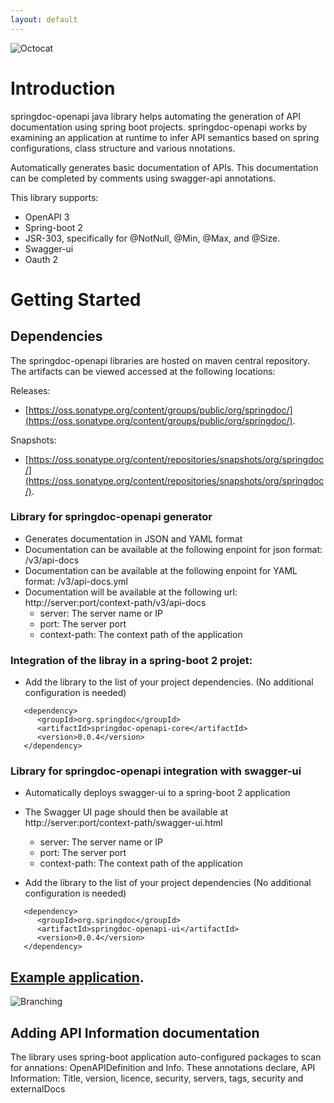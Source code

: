 ```yaml
---
layout: default
---
```

![Octocat](https://springdoc.github.io/springdoc-openapi/images/springdoc-openapi.png)

# **Introduction**

springdoc-openapi java library helps automating the generation of API documentation using spring boot projects.
springdoc-openapi works by examining an application at runtime to infer API semantics based on spring configurations, class structure and various nnotations.

Automatically generates basic documentation of APIs. 
This documentation can be completed by comments using swagger-api annotations.

This library supports:
*  OpenAPI 3
*  Spring-boot 2
*  JSR-303, specifically for @NotNull, @Min, @Max, and @Size.
*  Swagger-ui
*  Oauth 2

# **Getting Started**
## Dependencies

The springdoc-openapi libraries are hosted on maven central repository. 
The artifacts can be viewed accessed at the following locations:

Releases:
* [https://oss.sonatype.org/content/groups/public/org/springdoc/](https://oss.sonatype.org/content/groups/public/org/springdoc/).

Snapshots:
* [https://oss.sonatype.org/content/repositories/snapshots/org/springdoc/](https://oss.sonatype.org/content/repositories/snapshots/org/springdoc/).

### Library for springdoc-openapi generator 
*   Generates documentation in JSON and YAML format
*   Documentation can be available at the following enpoint for json format: /v3/api-docs
*   Documentation can be available at the following enpoint for YAML format: /v3/api-docs.yml
*   Documentation will be available at the following url: http://server:port/context-path/v3/api-docs
    * server: The server name or IP
    * port: The server port
    * context-path: The context path of the application


### Integration of the libray in a spring-boot 2 projet:
*   Add the library to the list of your project dependencies. (No additional configuration is needed)

```maven
   <dependency>
      <groupId>org.springdoc</groupId>
      <artifactId>springdoc-openapi-core</artifactId>
      <version>0.0.4</version>
   </dependency>
```

### Library for springdoc-openapi integration with swagger-ui 
*   Automatically deploys swagger-ui to a spring-boot 2 application
*   The Swagger UI page should then be available at http://server:port/context-path/swagger-ui.html
    * server: The server name or IP
    * port: The server port
    * context-path: The context path of the application

*   Add the library to the list of your project dependencies (No additional configuration is needed)

```maven
   <dependency>
      <groupId>org.springdoc</groupId>
      <artifactId>springdoc-openapi-ui</artifactId>
      <version>0.0.4</version>
   </dependency>
```
## [Example application](https://springdoc-openapi-v3-rest-test-pipeline-nice-gecko.eu-de.mybluemix.net/).

![Branching](https://springdoc.github.io/springdoc-openapi/images/pets.png)


## Adding API Information documentation
  The library uses spring-boot application auto-configured packages to scan for annations: OpenAPIDefinition and Info.
  These annotations declare, API Information: Title, version, licence, security, servers, tags, security and externalDocs
 







